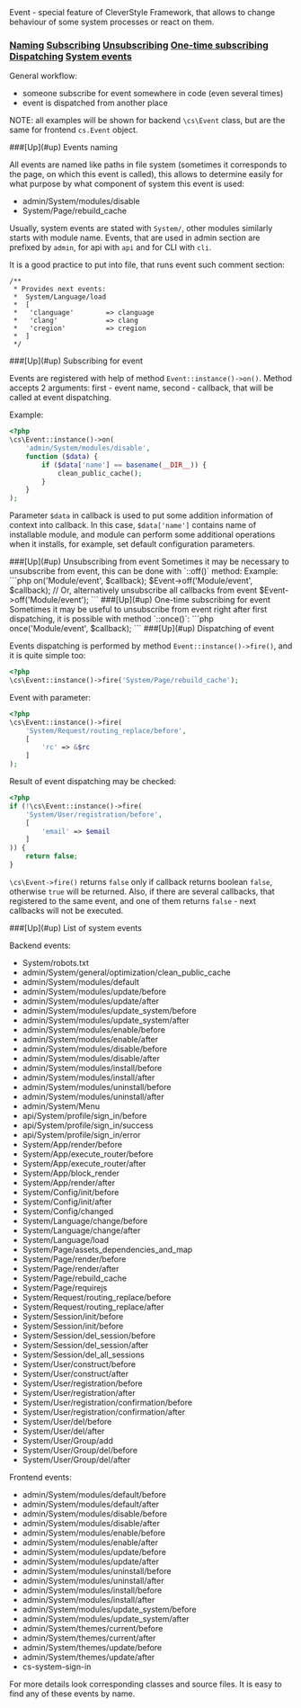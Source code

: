 <a name="up" />
Event - special feature of CleverStyle Framework, that allows to change behaviour of some system processes or react on them.

### [Naming](#naming) [Subscribing](#subscribing) [Unsubscribing](#unsubscribing) [One-time subscribing](#one-time-subscribing) [Dispatching](#dispatching) [System events](#system-events)

General workflow:
* someone subscribe for event somewhere in code (even several times)
* event is dispatched from another place

NOTE: all examples will be shown for backend `\cs\Event` class, but are the same for frontend `cs.Event` object.

<a name="naming" />
###[Up](#up) Events naming

All events are named like paths in file system (sometimes it corresponds to the page, on which this event is called), this allows to determine easily for what purpose by what component of system this event is used:

* admin/System/modules/disable
* System/Page/rebuild_cache

Usually, system events are stated with `System/`, other modules similarly starts with module name. Events, that are used in admin section are prefixed by `admin`, for api with `api` and for CLI with `cli`.

It is a good practice to put into file, that runs event such comment section:
```
/**
 * Provides next events:
 *  System/Language/load
 *  [
 *   'clanguage'        => clanguage
 *   'clang'            => clang
 *   'cregion'          => cregion
 *  ]
 */
```
<a name="subscribing" />
###[Up](#up) Subscribing for event

Events are registered with help of method `Event::instance()->on()`. Method accepts 2 arguments: first - event name, second - callback, that will be called at event dispatching.

Example:
```php
<?php
\cs\Event::instance()->on(
    'admin/System/modules/disable',
    function ($data) {
        if ($data['name'] == basename(__DIR__)) {
            clean_public_cache();
        }
    }
);
```
Parameter `$data` in callback is used to put some addition information of context into callback.
In this case, `$data['name']` contains name of installable module, and module can perform some additional operations when it installs, for example, set default configuration parameters.

<a name="unsubscribing" />
###[Up](#up) Unsubscribing from event
Sometimes it may be necessary to unsubscribe from event, this can be done with `::off()` method:
Example:
```php
<?php
$callback = function () {};
$Event    = \cs\Event::instance();
$Event->on('Module/event', $callback);
$Event->off('Module/event', $callback);
// Or, alternatively unsubscribe all callbacks from event
$Event->off('Module/event');
```

<a name="one-time-subscribing" />
###[Up](#up) One-time subscribing for event
Sometimes it may be useful to unsubscribe from event right after first dispatching, it is possible with method `::once()`:
```php
<?php
\cs\Event::instance()->once('Module/event', $callback);
```

<a name="dispatching" />
###[Up](#up) Dispatching of event

Events dispatching is performed by method `Event::instance()->fire()`, and it is quite simple too:
```php
<?php
\cs\Event::instance()->fire('System/Page/rebuild_cache');
```
Event with parameter:
```php
<?php
\cs\Event::instance()->fire(
    'System/Request/routing_replace/before',
    [
        'rc' => &$rc
    ]
);
```

Result of event dispatching may be checked:
```php
<?php
if (!\cs\Event::instance()->fire(
    'System/User/registration/before',
    [
        'email' => $email
    ]
)) {
    return false;
}
```
`\cs\Event->fire()` returns `false` only if callback returns boolean `false`, otherwise `true` will be returned. Also, if there are several callbacks, that registered to the same event, and one of them returns `false` - next callbacks will not be executed.

<a name="system-events" />
###[Up](#up) List of system events

Backend events:
* System/robots.txt
* admin/System/general/optimization/clean_public_cache
* admin/System/modules/default
* admin/System/modules/update/before
* admin/System/modules/update/after
* admin/System/modules/update_system/before
* admin/System/modules/update_system/after
* admin/System/modules/enable/before
* admin/System/modules/enable/after
* admin/System/modules/disable/before
* admin/System/modules/disable/after
* admin/System/modules/install/before
* admin/System/modules/install/after
* admin/System/modules/uninstall/before
* admin/System/modules/uninstall/after
* admin/System/Menu
* api/System/profile/sign_in/before
* api/System/profile/sign_in/success
* api/System/profile/sign_in/error
* System/App/render/before
* System/App/execute_router/before
* System/App/execute_router/after
* System/App/block_render
* System/App/render/after
* System/Config/init/before
* System/Config/init/after
* System/Config/changed
* System/Language/change/before
* System/Language/change/after
* System/Language/load
* System/Page/assets_dependencies_and_map
* System/Page/render/before
* System/Page/render/after
* System/Page/rebuild_cache
* System/Page/requirejs
* System/Request/routing_replace/before
* System/Request/routing_replace/after
* System/Session/init/before
* System/Session/init/before
* System/Session/del_session/before
* System/Session/del_session/after
* System/Session/del_all_sessions
* System/User/construct/before
* System/User/construct/after
* System/User/registration/before
* System/User/registration/after
* System/User/registration/confirmation/before
* System/User/registration/confirmation/after
* System/User/del/before
* System/User/del/after
* System/User/Group/add
* System/User/Group/del/before
* System/User/Group/del/after

Frontend events:
* admin/System/modules/default/before
* admin/System/modules/default/after
* admin/System/modules/disable/before
* admin/System/modules/disable/after
* admin/System/modules/enable/before
* admin/System/modules/enable/after
* admin/System/modules/update/before
* admin/System/modules/update/after
* admin/System/modules/uninstall/before
* admin/System/modules/uninstall/after
* admin/System/modules/install/before
* admin/System/modules/install/after
* admin/System/modules/update_system/before
* admin/System/modules/update_system/after
* admin/System/themes/current/before
* admin/System/themes/current/after
* admin/System/themes/update/before
* admin/System/themes/update/after
* cs-system-sign-in

For more details look corresponding classes and source files. It is easy to find any of these events by name.

